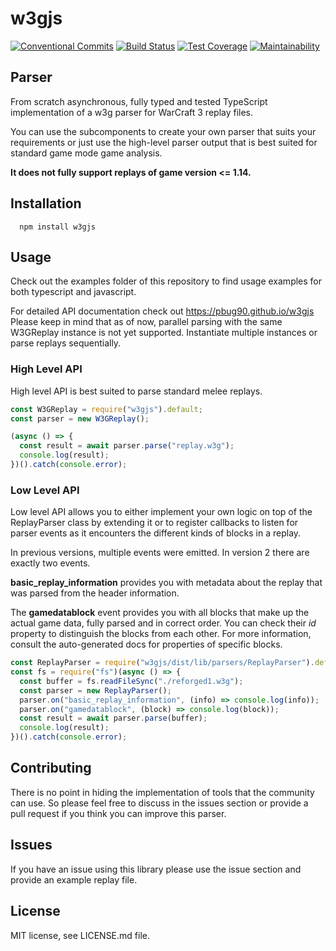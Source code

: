 # w3gjs

[![Conventional Commits](https://img.shields.io/badge/Conventional%20Commits-1.0.0-yellow.svg)](https://conventionalcommits.org)
[![Build Status](https://travis-ci.org/PBug90/w3gjs.svg?branch=master)](https://travis-ci.org/w3gjs/w3gjs)
[![Test Coverage](https://api.codeclimate.com/v1/badges/8499316ea1ee69d2dd0b/test_coverage)](https://codeclimate.com/github/PBug90/w3gjs/test_coverage)
[![Maintainability](https://api.codeclimate.com/v1/badges/8499316ea1ee69d2dd0b/maintainability)](https://codeclimate.com/github/PBug90/w3gjs/maintainability)

## Parser

From scratch asynchronous, fully typed and tested TypeScript implementation of a w3g parser for WarCraft 3 replay files.

You can use the subcomponents to create your own parser that suits your requirements or just use the high-level parser output that is best suited for
standard game mode game analysis.

**It does not fully support replays of game version <= 1.14.**

## Installation

```
  npm install w3gjs
```

## Usage

Check out the examples folder of this repository to find usage examples for both typescript and javascript.

For detailed API documentation check out https://pbug90.github.io/w3gjs
Please keep in mind that as of now, parallel parsing with the same W3GReplay instance is not yet supported. Instantiate multiple instances or parse replays sequentially.

### High Level API

High level API is best suited to parse standard melee replays.

```javascript
const W3GReplay = require("w3gjs").default;
const parser = new W3GReplay();

(async () => {
  const result = await parser.parse("replay.w3g");
  console.log(result);
})().catch(console.error);
```

### Low Level API

Low level API allows you to either implement your own logic on top of the ReplayParser class by extending it or
to register callbacks to listen for parser events as it encounters the different kinds of blocks in a replay.

In previous versions, multiple events were emitted. In version 2 there are exactly two events.

**basic_replay_information** provides you with metadata about the replay
that was parsed from the header information.

The **gamedatablock** event provides you with all blocks that make up the actual game data, fully parsed and in correct order. You can check their _id_ property to distinguish the blocks from each other. For more information, consult the auto-generated docs for properties of specific blocks.

```javascript
const ReplayParser = require("w3gjs/dist/lib/parsers/ReplayParser").default;
const fs = require("fs")(async () => {
  const buffer = fs.readFileSync("./reforged1.w3g");
  const parser = new ReplayParser();
  parser.on("basic_replay_information", (info) => console.log(info));
  parser.on("gamedatablock", (block) => console.log(block));
  const result = await parser.parse(buffer);
  console.log(result);
})().catch(console.error);
```

## Contributing

There is no point in hiding the implementation of tools that the community can use. So please feel free to discuss in the issues section or provide a pull request if you think you can improve this parser.

## Issues

If you have an issue using this library please use the issue section and provide an example replay file.

## License

MIT license, see LICENSE.md file.
